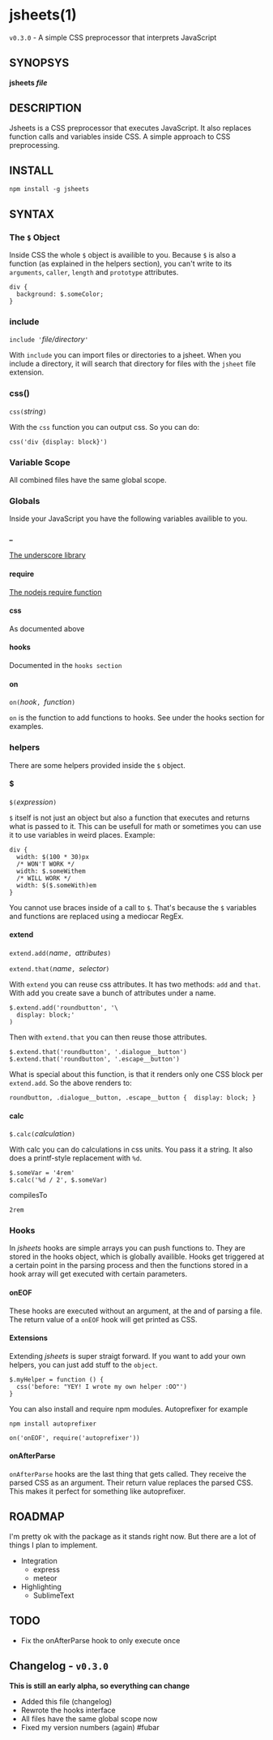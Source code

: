 jsheets(1)
======

`v0.3.0` - A simple CSS preprocessor that interprets JavaScript

SYNOPSYS
-------

**jsheets _file_**

DESCRIPTION
----------

Jsheets is a CSS preprocessor that executes JavaScript. It also replaces function calls and variables inside CSS. A simple approach to CSS preprocessing.

INSTALL
------

```
npm install -g jsheets
```

SYNTAX
------

### The `$` Object

Inside CSS the whole `$` object is availible to you. Because `$` is also a function (as explained in the helpers section), you can't write to its `arguments`, `caller`, `length` and `prototype` attributes.

```
div {
  background: $.someColor;
}
```

### include

`include '`_file/directory_`'`

With `include` you can import files or directories to a jsheet. When you include a directory, it will search that directory for files with the `jsheet` file extension.

### css()

`css(`_string_`)`

With the `css` function you can output css. So you can do:

```
css('div {display: block}')
```

### Variable Scope
All combined files have the same global scope.

### Globals
Inside your JavaScript you have the following variables availible to you.

#### _

[The underscore library](0.1.0)

#### require

[The nodejs require function](https://nodejs.org/api/globals.html#globals_require)

#### css

As documented above

#### hooks

Documented in the `hooks section`

#### on

`on(`_hook_`, `_function_`)`

`on` is the function to add functions to hooks. See under the hooks section for examples.

### helpers
There are some helpers provided inside the `$` object.

#### $

`$(`_expression_`)`

`$` itself is not just an object but also a function that executes and returns what is passed to it. This can be usefull for math or sometimes you can use it to use variables in weird places. Example:

```
div {
  width: $(100 * 30)px
  /* WON'T WORK */
  width: $.someWithem
  /* WILL WORK */
  width: $($.someWith)em
}
```

You cannot use braces inside of a call to `$`. That's because the `$` variables and functions are replaced using a mediocar RegEx.

#### extend

`extend.add(`_name_`, `_attributes_`)`

`extend.that(`_name_`, `_selector_`)`

With `extend` you can reuse css attributes. It has two methods: `add` and `that`. With add you create save a bunch of attributes under a name.

```
$.extend.add('roundbutton', '\
  display: block;'
)
```

Then with `extend.that` you can then reuse those attributes.

```
$.extend.that('roundbutton', '.dialogue__button')
$.extend.that('roundbutton', '.escape__button')
```

What is special about this function, is that it renders only one CSS block per `extend.add`. So the above renders to:

```
roundbutton, .dialogue__button, .escape__button {  display: block; }
```

#### calc

`$.calc(`_calculation_`)`

With calc you can do calculations in css units. You pass it a string. It also does a printf-style replacement with `%d`.

```
$.someVar = '4rem'
$.calc('%d / 2', $.someVar)
```

compilesTo
```
2rem
```

### Hooks

In _jsheets_ hooks are simple arrays you can push functions to. They are stored in the hooks object, which is globally availible. Hooks get triggered at a certain point in the parsing process and then the functions stored in a hook array will get executed with certain parameters.

#### onEOF

These hooks are executed without an argument, at the and of parsing a file. The return value of a `onEOF` hook will get printed as CSS.

#### Extensions

Extending _jsheets_ is super straigt forward. If you want to add your own helpers, you can just add stuff to the `object`.

```
$.myHelper = function () {
  css('before: "YEY! I wrote my own helper :OO"')
}
```

You can also install and require npm modules. Autoprefixer for example

```
npm install autoprefixer
```

```
on('onEOF', require('autoprefixer'))
```


#### onAfterParse

`onAfterParse` hooks are the last thing that gets called. They receive the parsed CSS as an argument. Their return value replaces the parsed CSS. This makes it perfect for something like autoprefixer.

ROADMAP
-------

I'm pretty ok with the package as it stands right now. But there are a lot of things I plan to implement.

* Integration
  * express
  * meteor
* Highlighting
  * SublimeText

TODO
----

* Fix the onAfterParse hook to only execute once

Changelog - `v0.3.0`
-------

**This is still an early alpha, so everything can change**

* Added this file (changelog)
* Rewrote the hooks interface
* All files have the same global scope now
* Fixed my version numbers (again) #fubar
